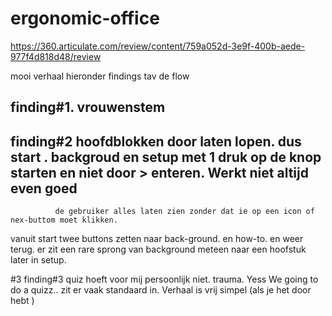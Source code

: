 # ergonomic-office
https://360.articulate.com/review/content/759a052d-3e9f-400b-aede-977f4d818d48/review

mooi verhaal hieronder findings tav de flow

## finding#1.  vrouwenstem 

## finding#2  hoofdblokken door laten lopen.  dus start . backgroud en setup  met 1 druk op de knop starten en niet door > enteren. Werkt niet altijd even goed
              de gebruiker alles laten zien zonder dat ie op een icon of nex-buttom moet klikken. 

vanuit start twee buttons zetten naar back-ground. en how-to.  en weer terug.   er zit een rare sprong van background meteen naar een hoofstuk later in setup.

#3 finding#3  quiz hoeft voor mij persoonlijk niet.  trauma. Yess We going to do a quizz..  zit er vaak standaard in.   Verhaal is vrij simpel (als je het door hebt )
